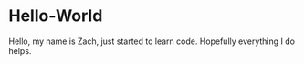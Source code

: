 # Hello-World

Hello, my name is Zach, just started to learn code. Hopefully everything I do helps.
